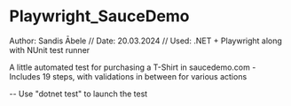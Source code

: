 # Playwright_SauceDemo

Author: Sandis Ābele // Date: 20.03.2024 // Used: .NET + Playwright along with NUnit test runner

A little automated test for purchasing a T-Shirt in saucedemo.com - Includes 19 steps, with validations in between for various actions

-- Use "dotnet test" to launch the test
